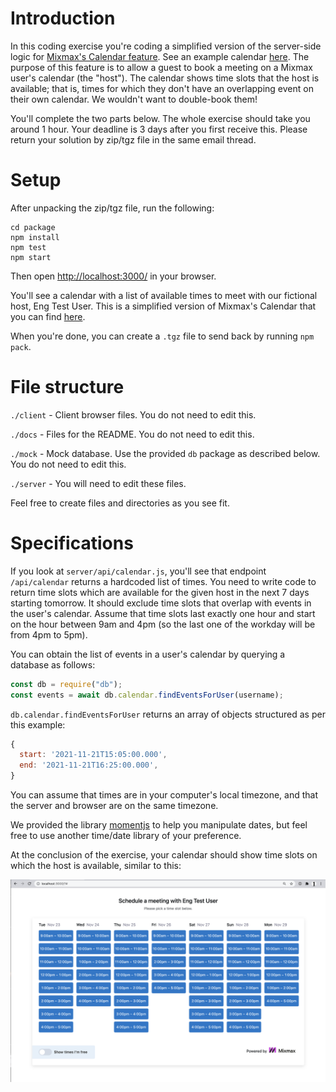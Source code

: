 # Introduction

In this coding exercise you're coding a simplified version of the server-side logic
for [Mixmax's Calendar feature](https://www.mixmax.com/calendar). See an example calendar [here](https://cal.mixmax.com/demo/30). The purpose of this feature is to allow a guest to book a meeting on a Mixmax user's calendar (the "host"). The calendar shows time slots that the host is available; that is, times for which they don't have an overlapping event on their own calendar. We wouldn't want to double-book them!

You'll complete the two parts below. The whole exercise should take you around 1 hour. Your deadline is 3 days after you first receive this. Please return your solution by zip/tgz file in the same email thread.

# Setup

After unpacking the zip/tgz file, run the following:

```
cd package
npm install
npm test
npm start
```

Then open <http://localhost:3000/> in your browser.

You'll see a calendar with a list of available times to meet with our fictional host, Eng Test User. This is a simplified version of Mixmax's Calendar that you can find [here](https://cal.mixmax.com/demo/30).

When you're done, you can create a `.tgz` file to send back by running `npm pack`.

# File structure

`./client` - Client browser files. You do not need to edit this.

`./docs` - Files for the README. You do not need to edit this.

`./mock` - Mock database. Use the provided `db` package as described below. You do not need to edit this.

`./server` - You will need to edit these files.

Feel free to create files and directories as you see fit.

# Specifications

If you look at `server/api/calendar.js`, you'll see that endpoint `/api/calendar` returns a hardcoded list of times. You need to write code to return time slots which are available for the given host in the next 7 days starting tomorrow. It should exclude time slots that overlap with events in the user's calendar. Assume that time slots last exactly one hour and start on the hour between 9am and 4pm (so the last one of the workday will be from 4pm to 5pm).

You can obtain the list of events in a user's calendar by querying a database as follows:

```js
const db = require("db");
const events = await db.calendar.findEventsForUser(username);
```

`db.calendar.findEventsForUser` returns an array of objects structured as per this example:

```js
{
  start: '2021-11-21T15:05:00.000',
  end: '2021-11-21T16:25:00.000',
}
```

You can assume that times are in your computer's local timezone, and that the server and browser are on the same timezone.

We provided the library [momentjs](https://momentjs.com/) to help you manipulate dates, but feel free to use another time/date library of your preference.

At the conclusion of the exercise, your calendar should show time slots on which the host is available, similar to this:

![End result](docs/result.png)
